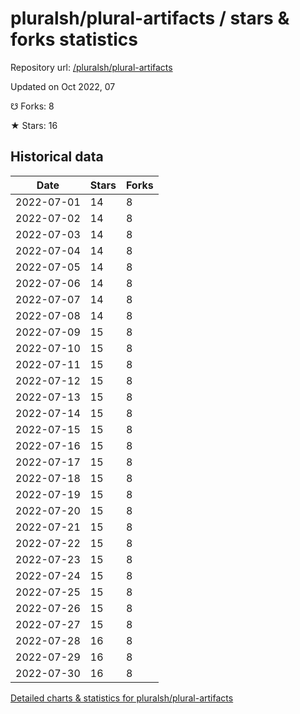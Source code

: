 # pluralsh/plural-artifacts / stars & forks statistics

Repository url: [/pluralsh/plural-artifacts](https://github.com/pluralsh/plural-artifacts)

Updated on Oct 2022, 07

☋ Forks: 8

★ Stars: 16

## Historical data
| Date | Stars | Forks |
|------|-------|-------|
| 2022-07-01 | 14 | 8 | 
| 2022-07-02 | 14 | 8 | 
| 2022-07-03 | 14 | 8 | 
| 2022-07-04 | 14 | 8 | 
| 2022-07-05 | 14 | 8 | 
| 2022-07-06 | 14 | 8 | 
| 2022-07-07 | 14 | 8 | 
| 2022-07-08 | 14 | 8 | 
| 2022-07-09 | 15 | 8 | 
| 2022-07-10 | 15 | 8 | 
| 2022-07-11 | 15 | 8 | 
| 2022-07-12 | 15 | 8 | 
| 2022-07-13 | 15 | 8 | 
| 2022-07-14 | 15 | 8 | 
| 2022-07-15 | 15 | 8 | 
| 2022-07-16 | 15 | 8 | 
| 2022-07-17 | 15 | 8 | 
| 2022-07-18 | 15 | 8 | 
| 2022-07-19 | 15 | 8 | 
| 2022-07-20 | 15 | 8 | 
| 2022-07-21 | 15 | 8 | 
| 2022-07-22 | 15 | 8 | 
| 2022-07-23 | 15 | 8 | 
| 2022-07-24 | 15 | 8 | 
| 2022-07-25 | 15 | 8 | 
| 2022-07-26 | 15 | 8 | 
| 2022-07-27 | 15 | 8 | 
| 2022-07-28 | 16 | 8 | 
| 2022-07-29 | 16 | 8 | 
| 2022-07-30 | 16 | 8 | 


[Detailed charts & statistics for pluralsh/plural-artifacts](https://reviewgithub.com/rep/pluralsh/plural-artifacts)
